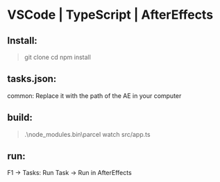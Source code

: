 
# VSCode | TypeScript | AfterEffects


## Install:
  > git clone 
  > cd 
  > npm install 

## tasks.json:
  common:  Replace it with the path of the AE in your computer

## build:
  > .\node_modules\.bin\parcel watch src/app.ts

## run:
  F1 → Tasks: Run Task → Run in AfterEffects